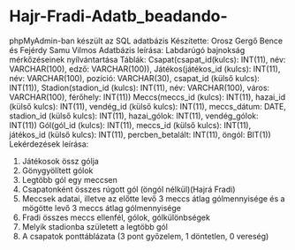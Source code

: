 # Hajr-Fradi-Adatb_beadando-
phpMyAdmin-ban készült az SQL adatbázis
Készítette: Orosz Gergő Bence és Fejérdy Samu Vilmos
Adatbázis leírása: 
  Labdarúgó bajnokság mérkőzéseinek nyílvántartása
      Táblák: Csapat(csapat_id(kulcs): INT(11), név: VARCHAR(100), edző: VARCHAR(100)),
              Játékos(játékos_id (kulcs): INT(11), név: VARCHAR(100), pozíció: VARCHAR(30), csapat_id (külső kulcs): INT(11)),
              Stadion(stadion_id (kulcs): INT(11), név: VARCHAR(100), város: VARCHAR(100), férőhely: INT(11))
              Meccs(meccs_id (kulcs): INT(11), hazai_id (külső kulcs): INT(11), vendég_id (külső kulcs): INT(11), meccs_dátum: DATE,
              stadion_id (külső kulcs): INT(11), hazai_gólok: INT(11), vendég_gólok: INT(11))
              Gól(gól_id (kulcs): INT(11), meccs_id (külső kulcs): INT(11), játékos_id (külső kulcs): INT(11), percben_betalált: INT(11), öngól: BIT(1))
Lekérdezések leírása:
  1. Játékosok össz gólja
  2. Gönygyölített gólok
  3. Legtöbb gól egy meccsen
  4. Csapatonként összes rúgott gól (öngól nélkül)(Hajrá Fradi)
  5. Meccsek adatai, illetve az előtte levő 3 meccs átlag gólmennyisége és a mögötte levő 3 meccs átlag gólmennyisége
  6. Fradi összes meccs ellenfél, gólok, gólkülönbségek
  7. Melyik stadionba született a legtöbb gól
  8. A csapatok ponttáblázata (3 pont győzelem, 1 döntetlen, 0 vereség)
